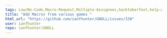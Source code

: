```yaml
---
tags: Low/No-Code,Macro-Request,Multiple-Assignees,hacktoberfest,help-wanted
title: "Add Macros from various games "
html_url: "https://github.com/ianfhunter/GNOLL/issues/338"
user: ianfhunter
repo: ianfhunter/GNOLL
---
```


